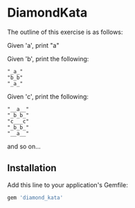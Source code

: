 # DiamondKata

The outline of this exercise is as follows:

Given 'a', print "a"

Given 'b', print the following:

    "_a_"
    "b_b"
    "_a_"

Given 'c', print the following:

    "__a__"
    "_b_b_"
    "c___c"
    "_b_b_"
    "__a__"

and so on...

## Installation

Add this line to your application's Gemfile:

```ruby
gem 'diamond_kata'
```

